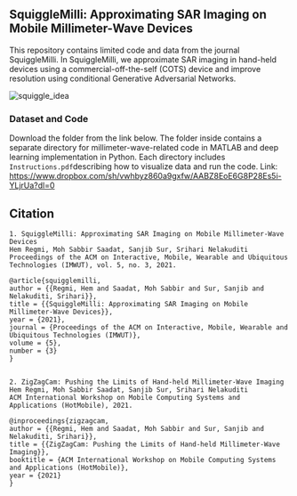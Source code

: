 ## SquiggleMilli: Approximating SAR Imaging on Mobile Millimeter-Wave Devices
This repository contains limited code and data from the journal SquiggleMilli. In SquiggleMilli, we approximate SAR imaging in hand-held devices using a commercial-off-the-self (COTS) device and improve resolution using conditional Generative Adversarial Networks. 

![squiggle_idea](https://github.com/hregmi77/SquiggleMilli/assets/85701013/eead9eb0-71ef-477a-a53a-860c537ab988)

### Dataset and Code
Download the folder from the link below. The folder inside contains a separate directory for millimeter-wave-related code in MATLAB and deep learning implementation in Python. Each directory includes ```Instructions.pdf```describing how to visualize data and run the code.
Link: https://www.dropbox.com/sh/vwhbyz860a9gxfw/AABZ8EoE6G8P28Es5i-YLjrUa?dl=0

## Citation
```
1. SquiggleMilli: Approximating SAR Imaging on Mobile Millimeter-Wave Devices
Hem Regmi, Moh Sabbir Saadat, Sanjib Sur, Srihari Nelakuditi
Proceedings of the ACM on Interactive, Mobile, Wearable and Ubiquitous Technologies (IMWUT), vol. 5, no. 3, 2021.

@article{squigglemilli,
author = {{Regmi, Hem and Saadat, Moh Sabbir and Sur, Sanjib and Nelakuditi, Srihari}},
title = {{SquiggleMilli: Approximating SAR Imaging on Mobile Millimeter-Wave Devices}},
year = {2021},
journal = {Proceedings of the ACM on Interactive, Mobile, Wearable and Ubiquitous Technologies (IMWUT)},
volume = {5},
number = {3}
}


2. ZigZagCam: Pushing the Limits of Hand-held Millimeter-Wave Imaging
Hem Regmi, Moh Sabbir Saadat, Sanjib Sur, Srihari Nelakuditi
ACM International Workshop on Mobile Computing Systems and Applications (HotMobile), 2021.

@inproceedings{zigzagcam,
author = {{Regmi, Hem and Saadat, Moh Sabbir and Sur, Sanjib and Nelakuditi, Srihari}},
title = {{ZigZagCam: Pushing the Limits of Hand-held Millimeter-Wave Imaging}},
booktitle = {ACM International Workshop on Mobile Computing Systems and Applications (HotMobile)},
year = {2021}
}
```
